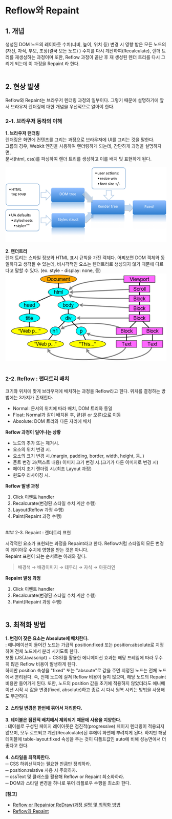 # Reflow와 Repaint

## 1. 개념
생성된 DOM 노드의 레이아웃 수치(너비, 높이, 위치 등) 변경 시 영향 받은 모든 노드의(자신, 자식, 부모, 조상(결국 모든 노드) ) 수치를 다시 계산하여(Recalculate), 렌더 트리를 재생성하는 과정이며 또한, Reflow 과정이 끝난 후 재 생성된 렌더 트리를 다시 그리게 되는데 이 과정을 Repaint 라 한다.
<br><br>
## 2. 현상 발생
Reflow와 Repaint는 브라우저 렌더링 과정의 일부이다. 그렇기 때문에 설명하기에 앞서 브라우저 렌더링에 대한 개념을 우선적으로 알아야 한다.  

### 2-1. 브라우저 동작의 이해

**1. 브라우저 랜더링**  
렌더링은 화면에 컨텐츠를 그리는 과정으로 브라우저에 UI를 그리는 것을 말한다.  
크롬의 경우, Webkit 엔진을 사용하여 렌더링하게 되는데, 간단하게 과정을 설명하자면,  
문서(html, css)를 파싱하여 렌더 트리를 생성하고 이를 배치 및 표현하게 된다.  
<br>
![rendering](./images/rendering.png)  

**2. 랜더트리**  
렌더 트리는 스타일 정보와 HTML 표시 규칙을 가진 객체다. 어찌보면 DOM 객체와 동일하다고 생각될 수 있는데, 비시각적인 요소는 렌더트리로 생성되지 않기 때문에 다르다고 말할 수 있다. (ex. style - display: none, <head> 등)
<br>
![rendering](./images/render_tree.png)  
<br>
### 2-2. Reflow : 랜더트리 배치

크기와 위치에 맞게 브라우저에 배치하는 과정을 Reflow라고 힌다. 위치를 결정하는 방법에는 3가지가 존재힌다.  

- Normal: 문서의 위치에 따라 배치, DOM 트리와 동일  
- Float: Normal과 같이 배치된 후, 끝(왼 or 오른)으로 이동  
- Absolute: DOM 트리와 다른 자리에 배치  

**Reflow 과정이 일어나는 상황**  
+ 노드의 추가 또는 제거시.  
+ 요소의 위치 변경 시.  
+ 요소의 크기 변경 시.(margin, padding, border, width, height, 등..)  
+ 폰트 변경 과(텍스트 내용) 이미지 크기 변경 시.(크기가 다른 이미지로 변경 시)  
+ 페이지 초기 랜더링 시.(최초 Layout 과정)  
+ 윈도우 리사이징 시.  

**Reflow 발생 과정**  
1. Click 이벤트 handler  
2. Recalcurate(변경된 스타일 수치 계산 수행)  
3. Layout(Reflow 과정 수행)  
4. Paint(Repaint 과정 수행)  
<br>
### 2-3. Repaint : 랜더트리 표현

시각적인 요소가 표현되는 과정을 Repaint라고 한다. Reflow처럼 스타일의 모든 변경이 레이아웃 수치에 영향을 받는 것은 아니다.    
Repaint 표현이 되는 순서로는 아래와 같다.  
> 배경색 → 배경이미지 → 테두리 → 자식 → 아웃라인  

**Repaint 발생 과정**  
1. Click 이벤트 handler 
2. Recalcurate(변경된 스타일 수치 계산 수행) 
3. Paint(Repaint 과정 수행)
<br><br>

## 3. 최적화 방법

**1. 변경이 잦은 요소는 Absolute에 배치한다.**  
: 애니메이션이 들어간 노드는 가급적 position:fixed 또는 position:absolute로 지정하여 전체 노드에서 분리 시키도록 한다.  
보통 (JS(Javascript) + CSS)를 활용한 에니메이션 효과는 해당 프레임에 따라 무수히 많은 Reflow 비용이 발생하게 된다.  
하지만 position 속성을 "fixed" 또는 "absoute"로 값을 주면 지정된 노드는 전체 노드에서 분리된다. 
즉, 전체 노드에 걸쳐 Reflow 비용이 들지 않으며, 해당 노드의 Repaint 비용만 들어가게 된다. 
또한, 노드의 position 값을 초기에 적용하지 않았더라도 에니메이션 시작 시 값을 변경(fixed, absolute)하고 종료 시 다시 원복 시키는 방법을 사용해도 무관하다.  
<br>
**2. 스타일 변경은 한번에 묶어서 처리한다.**  
<br>
**3. 테이블은 점진적 배치에서 제외되기 때문에 사용을 지양한다.**  
: 테이블로 구성된 페이지 레이아웃은 점진적(progressive) 페이지 렌더링이 적용되지 않으며, 모두 로드되고 계산(Recalculate)된 후에야 화면에 뿌려지게 된다. 하지만 해당 테이블에 table-layout:fixed 속성을 주는 것이 디폴트값인 auto에 비해 성능면에서 더 좋다고 한다.  
<br>
**4. 스타일을 최적화한다.**  
─ CSS 하위선택자는 필요한 만큼만 정리하라.  
─ position:relative 사용 시 주의하자.  
─ cssText 및 클래스를 활용해 Reflow or Repaint 최소화하라.  
─ DOM과 스타일 변경을 하나로 묶어 리플로우 수행을 최소화 한다.


**[참고]**
- [Reflow or Repain(or ReDraw)과정 설명 및 최적화 방법](http://webclub.tistory.com/346)  
- [Reflow와 Repaint](http://heowc.tistory.com/83)
